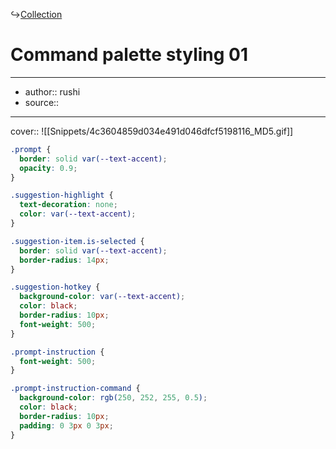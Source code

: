 ↪[Collection](Collection.md)

# Command palette styling 01

---

- author:: rushi
- source::

---

cover:: ![[Snippets/4c3604859d034e491d046dfcf5198116_MD5.gif]]

```css
.prompt {
  border: solid var(--text-accent);
  opacity: 0.9;
}

.suggestion-highlight {
  text-decoration: none;
  color: var(--text-accent);
}

.suggestion-item.is-selected {
  border: solid var(--text-accent);
  border-radius: 14px;
}

.suggestion-hotkey {
  background-color: var(--text-accent);
  color: black;
  border-radius: 10px;
  font-weight: 500;
}

.prompt-instruction {
  font-weight: 500;
}

.prompt-instruction-command {
  background-color: rgb(250, 252, 255, 0.5);
  color: black;
  border-radius: 10px;
  padding: 0 3px 0 3px;
}
```
